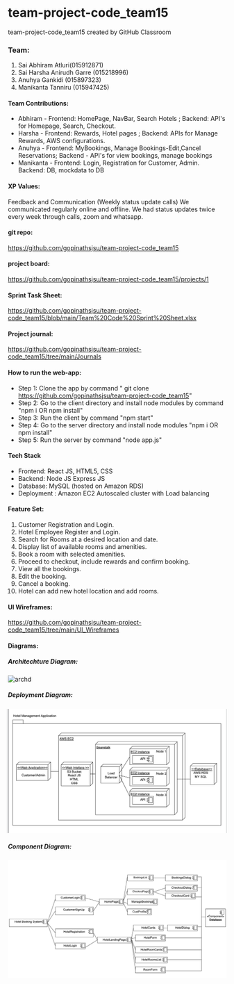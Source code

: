 # team-project-code_team15
team-project-code_team15 created by GitHub Classroom

### Team:
1. Sai Abhiram Atluri(015912871)
2. Sai Harsha Anirudh Garre (015218996)
3. Anuhya Gankidi (015897323)
4. Manikanta Tanniru (015947425)

#### Team Contributions: 
* Abhiram - Frontend: HomePage, NavBar, Search Hotels ; Backend: API's for Homepage, Search, Checkout. 
* Harsha - Frontend: Rewards, Hotel pages ; Backend: APIs for Manage Rewards, AWS configurations.
* Anuhya - Frontend: MyBookings, Manage Bookings-Edit,Cancel Reservations; Backend - API's for view bookings, manage bookings
* Manikanta - Frontend: Login, Registration for Customer, Admin. Backend: DB, mockdata to DB

#### XP Values:
Feedback and Communication (Weekly status update calls)
We communicated regularly online and offline. We had status updates twice every week through calls, zoom and whatsapp. 

#### git repo: 
https://github.com/gopinathsjsu/team-project-code_team15

#### project board: 
https://github.com/gopinathsjsu/team-project-code_team15/projects/1

#### Sprint Task Sheet:
https://github.com/gopinathsjsu/team-project-code_team15/blob/main/Team%20Code%20Sprint%20Sheet.xlsx

#### Project journal:
https://github.com/gopinathsjsu/team-project-code_team15/tree/main/Journals

#### How to run the web-app:

* Step 1: Clone the app by command " git clone https://github.com/gopinathsjsu/team-project-code_team15"
* Step 2: Go to the client directory and install node modules by command "npm i OR npm install"
* Step 3: Run the client by command "npm start"
* Step 4: Go to the server directory and install node modules "npm i OR npm install"
* Step 5: Run the server by command "node app.js"

#### Tech Stack
* Frontend: React JS, HTML5, CSS
* Backend: Node JS Express JS 
* Database: MySQL (hosted on Amazon RDS) 
* Deployment : Amazon EC2 Autoscaled cluster with Load balancing

#### Feature Set:
1. Customer Registration and Login.
2. Hotel Employee Register and Login.
3. Search for Rooms at a desired location and date.
4. Display list of available rooms and amenities.
5. Book a room with selected amenities.
6. Proceed to checkout, include rewards and confirm booking.
7. View all the bookings.
8. Edit the booking.
9. Cancel a booking.
10. Hotel can add new hotel location and add rooms.

#### UI Wireframes:
https://github.com/gopinathsjsu/team-project-code_team15/tree/main/UI_Wireframes

#### Diagrams:
##### Architechture Diagram:
<img width="510" alt="archd" src="https://user-images.githubusercontent.com/28936164/168076194-83dca744-8fc8-46b5-90a1-82120627056a.png">

##### Deployment Diagram:

![Deployment diagram](Diagrams/deployment.png)

##### Component Diagram:

![Component diagram](Diagrams/component.png)




